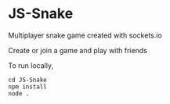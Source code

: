 # JS-Snake
Multiplayer snake game created with sockets.io

Create or join a game and play with friends

To run locally,

```
cd JS-Snake
npm install
node .
```
